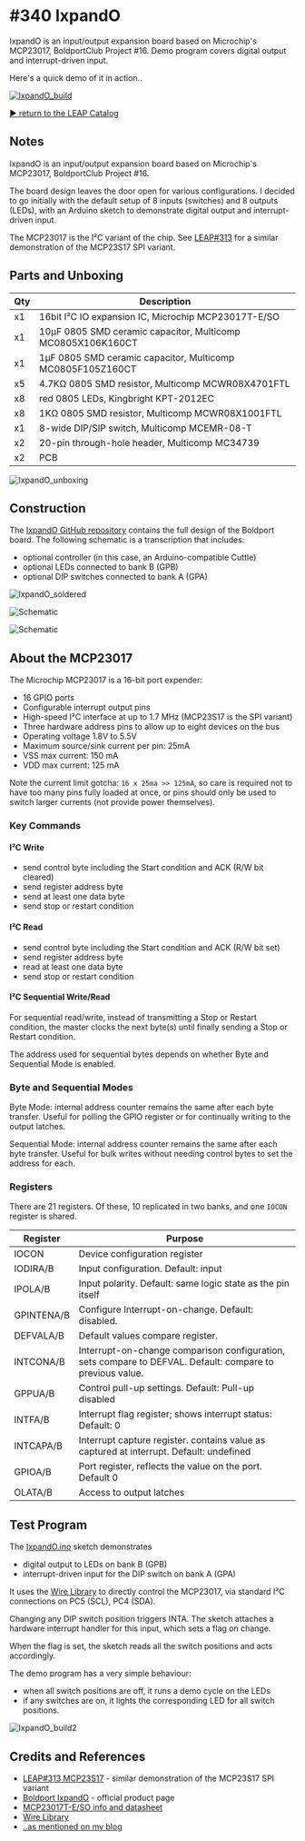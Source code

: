 # #340 IxpandO

IxpandO is an input/output expansion board based on Microchip's MCP23017, BoldportClub Project #16.
Demo program covers digital output and interrupt-driven input.

Here's a quick demo of it in action..

[![IxpandO_build](./assets/IxpandO_build.jpg?raw=true)](http://www.youtube.com/watch?v=hQaYeF7REU8)

[:arrow_forward: return to the LEAP Catalog](https://leap.tardate.com)

## Notes

IxpandO is an input/output expansion board based on Microchip's MCP23017, BoldportClub Project #16.

The board design leaves the door open for various configurations.
I decided to go initially with the default setup of 8 inputs (switches) and 8 outputs (LEDs),
with an Arduino sketch to demonstrate digital output and interrupt-driven input.

The MCP23017 is the I²C variant of the chip.
See [LEAP#313](../../Electronics101/MCP23S17) for a similar demonstration of the MCP23S17 SPI variant.

## Parts and Unboxing

| Qty | Description                                                 |
|-----|-------------------------------------------------------------|
|  x1 | 16bit I²C IO expansion IC, Microchip MCP23017T-E/SO         |
|  x1 | 10µF 0805 SMD ceramic capacitor, Multicomp MC0805X106K160CT |
|  x1 | 1µF 0805 SMD ceramic capacitor, Multicomp MC0805F105Z160CT  |
|  x5 | 4.7KΩ 0805 SMD resistor, Multicomp MCWR08X4701FTL           |
|  x8 | red 0805 LEDs, Kingbright KPT-2012EC                        |
|  x8 | 1KΩ 0805 SMD resistor, Multicomp MCWR08X1001FTL             |
|  x1 | 8-wide DIP/SIP switch, Multicomp MCEMR-08-T                 |
|  x2 | 20-pin through-hole header, Multicomp MC34739               |
|  x2 | PCB                                                         |

![IxpandO_unboxing](./assets/IxpandO_unboxing.jpg?raw=true)


## Construction

The [IxpandO GitHub repository](https://github.com/boldport/ixpando) contains the full design of the Boldport board.
The following schematic is a transcription that includes:

* optional controller (in this case, an Arduino-compatible Cuttle)
* optional LEDs connected to bank B (GPB)
* optional DIP switches connected to bank A (GPA)

![IxpandO_soldered](./assets/IxpandO_soldered.jpg?raw=true)

![Schematic](./assets/IxpandO_schematic.jpg?raw=true)

![Schematic](./assets/IxpandO_bb.jpg?raw=true)


## About the MCP23017

The Microchip MCP23017 is a 16-bit port expender:

* 16 GPIO ports
* Configurable interrupt output pins
* High-speed I²C interface at up to 1.7 MHz (MCP23S17 is the SPI variant)
* Three hardware address pins to allow up to eight devices on the bus
* Operating voltage 1.8V to 5.5V
* Maximum source/sink current per pin: 25mA
* VSS max current: 150 mA
* VDD max current: 125 mA

Note the current limit gotcha: `16 x 25ma >> 125mA`, so care is required not to have too many pins fully loaded at once, or pins should only be used to switch larger currents (not provide power themselves).

### Key Commands

#### I²C Write

* send control byte including the Start condition and ACK (R/W bit cleared)
* send register address byte
* send at least one data byte
* send stop or restart condition

#### I²C Read

* send control byte including the Start condition and ACK (R/W bit set)
* send register address byte
* read at least one data byte
* send stop or restart condition

#### I²C Sequential Write/Read

For sequential read/write, instead of transmitting a Stop or Restart condition,
the master clocks the next byte(s) until finally sending a Stop or Restart condition.

The address used for sequential bytes depends on whether Byte and Sequential Mode is enabled.

### Byte and Sequential Modes

Byte Mode: internal address counter remains the same after each byte transfer.
Useful for polling the GPIO register or for continually writing to the output latches.

Sequential Mode: internal address counter remains the same after each byte transfer.
Useful for bulk writes without needing control bytes to set the address for each.

### Registers

There are 21 registers. Of these, 10 replicated in two banks, and one `IOCON` register is shared.


| Register   | Purpose                                                                                                   |
|------------|-----------------------------------------------------------------------------------------------------------|
| IOCON      | Device configuration register                                                                             |
| IODIRA/B   | Input configuration. Default: input                                                                       |
| IPOLA/B    | Input polarity. Default: same logic state as the pin itself                                               |
| GPINTENA/B | Configure Interrupt-on-change. Default: disabled.                                                         |
| DEFVALA/B  | Default values compare register.                                                                          |
| INTCONA/B  | Interrupt-on-change comparison configuration, sets compare to DEFVAL. Default: compare to previous value. |
| GPPUA/B    | Control pull-up settings. Default: Pull-up disabled                                                       |
| INTFA/B    | Interrupt flag register; shows interrupt status: Default: 0                                               |
| INTCAPA/B  | Interrupt capture register. contains value as captured at interrupt. Default: undefined                   |
| GPIOA/B    | Port register, reflects the value on the port. Default 0                                                  |
| OLATA/B    | Access to output latches                                                                                  |


## Test Program

The [IxpandO.ino](./IxpandO.ino) sketch demonstrates

* digital output to LEDs on bank B (GPB)
* interrupt-driven input for the DIP switch on bank A (GPA)

It uses the [Wire Library](https://www.arduino.cc/en/Reference/Wire) to directly control the MCP23017,
via standard I²C connections on PC5 (SCL), PC4 (SDA).

Changing any DIP switch position triggers INTA.
The sketch attaches a hardware interrupt handler for this input, which sets a flag on change.

When the flag is set, the sketch reads all the switch positions and acts accordingly.

The demo program has a very simple behaviour:

* when all switch positions are off, it runs a demo cycle on the LEDs
* if any switches are on, it lights the corresponding LED for all switch positions.


![IxpandO_build2](./assets/IxpandO_build2.jpg?raw=true)

## Credits and References
* [LEAP#313 MCP23S17](../../Electronics101/MCP23S17) - similar demonstration of the MCP23S17 SPI variant
* [Boldport IxpandO](https://www.boldport.com/products/ixpando) - official product page
* [MCP23017T-E/SO info and datasheet](http://www.microchip.com/wwwproducts/en/MCP23017)
* [Wire Library](https://www.arduino.cc/en/Reference/Wire)
* [..as mentioned on my blog](https://blog.tardate.com/2017/09/leap340-boldport-club-ixpando.html)

